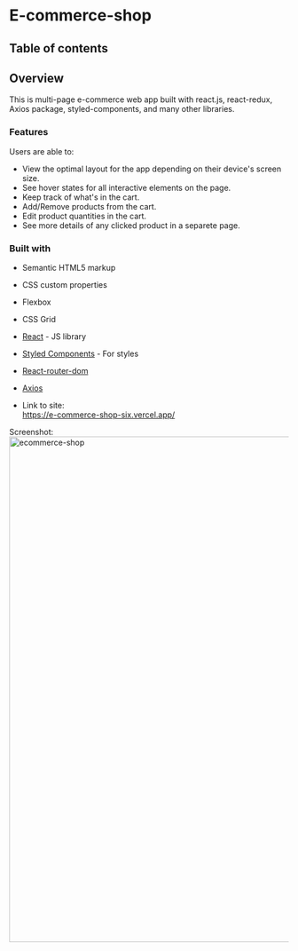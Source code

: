 # E-commerce-shop

## Table of contents

## Overview
This is multi-page e-commerce web app built with react.js, react-redux, Axios package, styled-components, and many other libraries.

### Features

Users are able to:
- View the optimal layout for the app depending on their device's screen size.
- See hover states for all interactive elements on the page.
- Keep track of what's in the cart.
- Add/Remove products from the cart.
- Edit product quantities in the cart.
- See more details of any clicked product in a separete page.

### Built with

- Semantic HTML5 markup
- CSS custom properties
- Flexbox
- CSS Grid
- [React](https://reactjs.org/) - JS library
- [Styled Components](https://styled-components.com/) - For styles
- [React-router-dom](https://reactrouter.com/web/guides/quick-start)
- [Axios](https://axios-http.com/)

- Link to site:<br>
https://e-commerce-shop-six.vercel.app/

Screenshot:<br>
<img width="911" alt="ecommerce-shop" src="https://github.com/NP558565/E-commerce-shop/assets/76566329/aff87792-a624-41dc-b140-3d76a8b06c4d">

